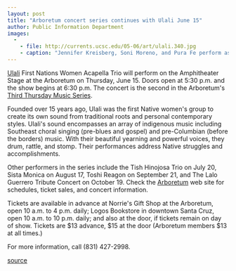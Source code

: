 ```yaml
---
layout: post
title: "Arboretum concert series continues with Ulali June 15"
author: Public Information Department
images:
  -
    - file: http://currents.ucsc.edu/05-06/art/ulali.340.jpg
    - caption: "Jennifer Kreisberg, Soni Moreno, and Pura Fe perform as Ulali. Photo: Katherine Fogden (c) Corn Beans & Squash Music 2000"
---
```


[Ulali][1] First Nations Women Acapella Trio will perform on the Amphitheater Stage at the Arboretum on Thursday, June 15. Doors open at 5:30 p.m. and the show begins at 6:30 p.m. The concert is the second in the Arboretum's [Third Thursday Music Series][2].

Founded over 15 years ago, Ulali was the first Native women's group to create its own sound from traditional roots and personal contemporary styles. Ulali's sound encompasses an array of indigenous music including Southeast choral singing (pre-blues and gospel) and pre-Columbian (before the borders) music. With their beautiful yearning and powerful voices, they drum, rattle, and stomp. Their performances address Native struggles and accomplishments.

Other performers in the series include the Tish Hinojosa Trio on July 20, Sista Monica on August 17, Toshi Reagon on September 21, and The Lalo Guerrero Tribute Concert on October 19. Check the [Arboretum][3] web site for schedules, ticket sales, and concert information.

Tickets are available in advance at Norrie's Gift Shop at the Arboretum, open 10 a.m. to 4 p.m. daily; Logos Bookstore in downtown Santa Cruz, open 10 a.m. to 10 p.m. daily; and also at the door, if tickets remain on day of show. Tickets are $13 advance, $15 at the door (Arboretum members $13 at all times.)

For more information, call (831) 427-2998.

[1]: http://www.ulali.com/index.html
[2]: http://arboretum.ucsc.edu/music/
[3]: http://www2.ucsc.edu/arboretum/

[source](http://www1.ucsc.edu/currents/05-06/06-12/brief-ulali.asp "Permalink to brief-ulali")
